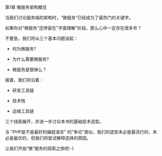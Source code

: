 第1章 微服务架构概览

当我们讨论服务端的架构时，“微服务”已经成为了最热门的关键字。

如果你对"微服务"还停留在"字面理解"阶段，那么心中一定存在很多号？

不要急，我们将从三个基本问题谈起：

- 何为微服务?

- 为什么需要微服务?

- 微服务是银弹么？

接着，我们将沿着：

- 研发工具链

- 技术栈

- 运维工具链

三个线索展开，并进一步讨论本书的基础技术选型。

与 "PHP是不是最好的编程语言" 的"争论"类似，我们的选型未必是最流行的、未必是最优的，但我们将尝试解释选择的原因。

让我们开始“微”服务的探索之旅吧:-)


